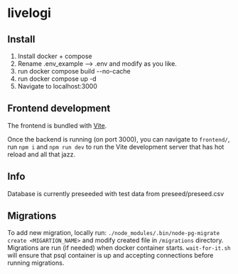 # livelogi

## Install

1. Install docker + compose
2. Rename .env_example --> .env and modify as you like.
3. run docker compose build --no-cache
3. run docker compose up -d
4. Navigate to localhost:3000

## Frontend development

The frontend is bundled with [Vite](https://vitejs.dev/).

Once the backend is running (on port 3000), you can navigate to `frontend/`,
run `npm i` and `npm run dev` to run the Vite development server that has
hot reload and all that jazz.

## Info

Database is currently preseeded with test data from preseed/preseed.csv

## Migrations

To add new migration, locally run: `./node_modules/.bin/node-pg-migrate create <MIGARTION_NAME>` and modify created file in `/migrations` directory.
Migrations are run (if needed) when docker container starts. `wait-for-it.sh` will ensure that psql container is up and accepting connections before running migrations.
